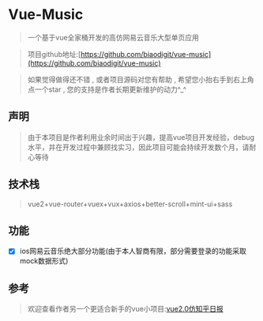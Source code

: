 # Vue-Music

> 一个基于vue全家桶开发的高仿网易云音乐大型单页应用

> 项目github地址:[https://github.com/biaodigit/vue-music](https://github.com/biaodigit/vue-music)

>如果觉得做得还不错 , 或者项目源码对您有帮助 , 希望您小抬右手到右上角点一个star , 您的支持是作者长期更新维护的动力^_^

## 声明

>由于本项目是作者利用业余时间出于兴趣，提高vue项目开发经验，debug水平，并在开发过程中兼顾找实习，因此项目可能会持续开发数个月，请耐心等待

## 技术栈

>vue2+vue-router+vuex+vux+axios+better-scroll+mint-ui+sass

## 功能

- [x] ios网易云音乐绝大部分功能(由于本人智商有限，部分需要登录的功能采取mock数据形式)

## 参考
>欢迎查看作者另一个更适合新手的vue小项目:[vue2.0仿知乎日报](https://github.com/biaodigit/vue-news)
